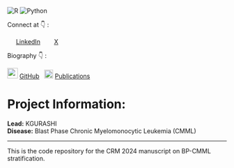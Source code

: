 
![R](https://img.shields.io/badge/r-%23276DC3.svg?style=for-the-badge&logo=r&logoColor=white)
![Python](https://img.shields.io/badge/python-3670A0?style=for-the-badge&logo=python&logoColor=ffdd54)

Connect at :point_down: :

<img src="https://static.licdn.com/aero-v1/sc/h/4221chis9yaztef5phd0v3lal" width="16" height="16"> [LinkedIn](https://www.linkedin.com/in/kristiangurashi/)
&nbsp;
<img src="https://www.google.com/url?sa=i&url=https%3A%2F%2Ficonscout.com%2Ffree-icon%2Ftwitter-x-9581782&psig=AOvVaw3DeOvMYO_MYnwlm49EuirZ&ust=1721057567817000&source=images&cd=vfe&opi=89978449&ved=0CBEQjRxqFwoTCKjix5ntpocDFQAAAAAdAAAAABAE" width="16" height="16"> [X](https://www.x.com/krgurashi)

Biography :point_down: :

<img src="https://github.githubassets.com/assets/GitHub-Mark-ea2971cee799.png" width="24" height="24"> [GitHub](https://github.com/)
&nbsp;
<img src="https://upload.wikimedia.org/wikipedia/commons/thumb/c/c7/Google_Scholar_logo.svg/240px-Google_Scholar_logo.svg.png" width="20" height="20"> [Publications](https://scholar.google.com/citations?user=X2D8HogAAAAJ&hl=en)

# Project Information:
 
**Lead:** KGURASHI  
**Disease:** Blast Phase Chronic Myelomonocytic Leukemia (CMML)
 
---
 
This is the code repository for the CRM 2024 manuscript on BP-CMML stratification.


